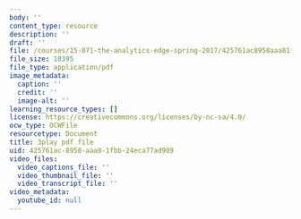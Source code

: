 ```yaml
---
body: ''
content_type: resource
description: ''
draft: ''
file: /courses/15-071-the-analytics-edge-spring-2017/425761ac8958aaa81fbb24eca77ad909_kYjwB3vfnZg.pdf
file_size: 18395
file_type: application/pdf
image_metadata:
  caption: ''
  credit: ''
  image-alt: ''
learning_resource_types: []
license: https://creativecommons.org/licenses/by-nc-sa/4.0/
ocw_type: OCWFile
resourcetype: Document
title: 3play pdf file
uid: 425761ac-8958-aaa8-1fbb-24eca77ad909
video_files:
  video_captions_file: ''
  video_thumbnail_file: ''
  video_transcript_file: ''
video_metadata:
  youtube_id: null
---
```

